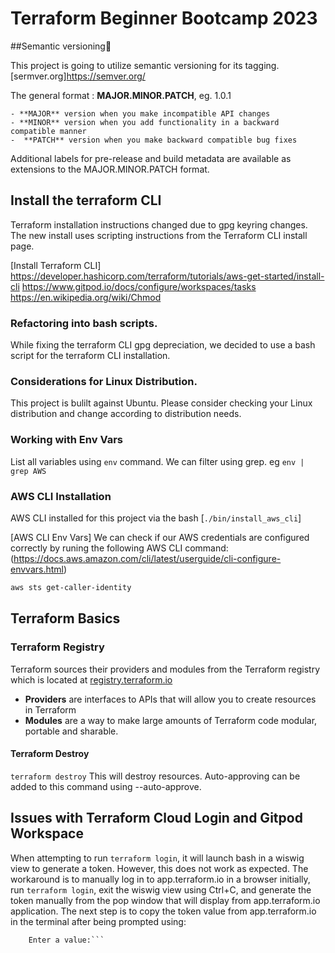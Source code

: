 # Terraform Beginner Bootcamp 2023

##Semantic versioning:mage:

This project is going to utilize semantic versioning for its tagging.
[sermver.org]https://semver.org/

The general format :
**MAJOR.MINOR.PATCH**, eg. 1.0.1

    - **MAJOR** version when you make incompatible API changes
    - **MINOR** version when you add functionality in a backward compatible manner
    -  **PATCH** version when you make backward compatible bug fixes

Additional labels for pre-release and build metadata are available as extensions to the MAJOR.MINOR.PATCH format.

## Install the terraform CLI

Terraform installation instructions changed due to gpg keyring changes. The new install uses scripting instructions from the Terraform CLI install page. 

[Install Terraform CLI] https://developer.hashicorp.com/terraform/tutorials/aws-get-started/install-cli
https://www.gitpod.io/docs/configure/workspaces/tasks
https://en.wikipedia.org/wiki/Chmod

### Refactoring into bash scripts.
While fixing the terraform CLI gpg depreciation, we decided to use a bash script for the terraform CLI installation. 

### Considerations for Linux Distribution.
This project is bulilt against Ubuntu.
Please consider checking your Linux distribution and change according to distribution needs.

### Working with Env Vars

List all variables  using `env` command.
We can filter  using grep. eg `env | grep AWS`

### AWS CLI Installation

AWS CLI installed for this project via the bash  [`./bin/install_aws_cli`]


[AWS CLI Env Vars]
We can check if our AWS credentials are configured correctly by runing the following AWS CLI command: (https://docs.aws.amazon.com/cli/latest/userguide/cli-configure-envvars.html)
```sh
aws sts get-caller-identity
```

## Terraform Basics

### Terraform Registry

Terraform sources their providers and modules from the Terraform registry which is located at [registry.terraform.io](https://registry.terraform.io/)

- **Providers** are interfaces to APIs that will allow you to create resources in Terraform
- **Modules** are a way to make large amounts of Terraform code modular, portable and sharable.

#### Terraform Destroy
`terraform destroy`
This will destroy resources. Auto-approving can be added to this command using --auto-approve. 

## Issues with Terraform Cloud Login and Gitpod Workspace
When attempting to run `terraform login`, it will launch bash in a wiswig view to generate a token. However, this does not work as expected. The workaround is to manually log in to app.terraform.io in a browser initially, run `terraform login`, exit the wiswig view using Ctrl+C, and generate the token manually from the pop window that will display from app.terraform.io application. The next step is to copy the token value from app.terraform.io in the terminal after being prompted using:
```Token for app.terraform.io:
    Enter a value:```

